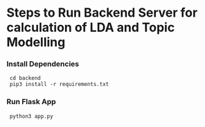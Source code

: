 # Steps to Run Backend Server for calculation of LDA and Topic Modelling 
 
 ### Install Dependencies
```
 cd backend
 pip3 install -r requirements.txt
```
### Run Flask App

```
 python3 app.py
```
